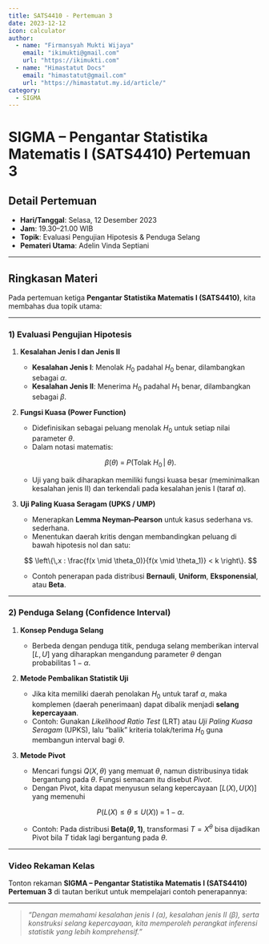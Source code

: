 ```yaml
--- 
title: SATS4410 - Pertemuan 3
date: 2023-12-12
icon: calculator
author:
  - name: "Firmansyah Mukti Wijaya"
    email: "ikimukti@gmail.com"
    url: "https://ikimukti.com"
  - name: "Himastatut Docs"
    email: "himastatut@gmail.com"
    url: "https://himastatut.my.id/article/"
category:
  - SIGMA
--- 
```


# SIGMA – Pengantar Statistika Matematis I (SATS4410) Pertemuan 3

## Detail Pertemuan

- **Hari/Tanggal**: Selasa, 12 Desember 2023  
- **Jam**: 19.30–21.00 WIB  
- **Topik**: Evaluasi Pengujian Hipotesis & Penduga Selang  
- **Pemateri Utama**: Adelin Vinda Septiani

--- 

## Ringkasan Materi

Pada pertemuan ketiga **Pengantar Statistika Matematis I (SATS4410)**, kita membahas dua topik utama:

--- 

### 1) Evaluasi Pengujian Hipotesis

1. **Kesalahan Jenis I dan Jenis II**  
   - **Kesalahan Jenis I**: Menolak $H_0$ padahal $H_0$ benar, dilambangkan sebagai $\alpha$.  
   - **Kesalahan Jenis II**: Menerima $H_0$ padahal $H_1$ benar, dilambangkan sebagai $\beta$.

2. **Fungsi Kuasa (Power Function)**  
   - Didefinisikan sebagai peluang menolak $H_0$ untuk setiap nilai parameter $\theta$.  
   - Dalam notasi matematis:

   $$
   \beta(\theta) \;=\; P(\text{Tolak } H_0 \,\big|\; \theta).
   $$

   - Uji yang baik diharapkan memiliki fungsi kuasa besar (meminimalkan kesalahan jenis II) dan terkendali pada kesalahan jenis I (taraf $\alpha$).

3. **Uji Paling Kuasa Seragam (UPKS / UMP)**  
   - Menerapkan **Lemma Neyman–Pearson** untuk kasus sederhana vs. sederhana.  
   - Menentukan daerah kritis dengan membandingkan peluang di bawah hipotesis nol dan satu:

   $$
   \left\{\,x : \frac{f(x \mid \theta_0)}{f(x \mid \theta_1)} < k \right\}.
   $$

   - Contoh penerapan pada distribusi **Bernauli**, **Uniform**, **Eksponensial**, atau **Beta**.

--- 

### 2) Penduga Selang (Confidence Interval)

1. **Konsep Penduga Selang**  
   - Berbeda dengan penduga titik, penduga selang memberikan interval $[L, U]$ yang diharapkan mengandung parameter $\theta$ dengan probabilitas $1 - \alpha$.  

2. **Metode Pembalikan Statistik Uji**  
   - Jika kita memiliki daerah penolakan $H_0$ untuk taraf $\alpha$, maka komplemen (daerah penerimaan) dapat dibalik menjadi **selang kepercayaan**.  
   - Contoh: Gunakan *Likelihood Ratio Test* (LRT) atau *Uji Paling Kuasa Seragam* (UPKS), lalu “balik” kriteria tolak/terima $H_0$ guna membangun interval bagi $\theta$.

3. **Metode Pivot**  
   - Mencari fungsi $Q(X,\theta)$ yang memuat $\theta$, namun distribusinya tidak bergantung pada $\theta$. Fungsi semacam itu disebut *Pivot*.  
   - Dengan Pivot, kita dapat menyusun selang kepercayaan $[L(X), U(X)]$ yang memenuhi

   $$
   P\bigl(L(X) \le \theta \le U(X)\bigr) \;=\; 1 - \alpha.
   $$

   - Contoh: Pada distribusi **Beta($\theta$, 1)**, transformasi $T = X^\theta$ bisa dijadikan Pivot bila $T$ tidak lagi bergantung pada $\theta$.

--- 

### Video Rekaman Kelas

Tonton rekaman **SIGMA – Pengantar Statistika Matematis I (SATS4410) Pertemuan 3** di tautan berikut untuk mempelajari contoh penerapannya:

<VidStack
  src="https://www.youtube.com/watch?v=OzMECNiqIGc"
  title="SIGMA - Pengantar Statistika Matematis I (SATS4410) Pertemuan 3"
/>

--- 

> *“Dengan memahami kesalahan jenis I ($\alpha$), kesalahan jenis II ($\beta$), serta konstruksi selang kepercayaan, kita memperoleh perangkat inferensi statistik yang lebih komprehensif.”*


<GitContributors />
<GitChangelog />